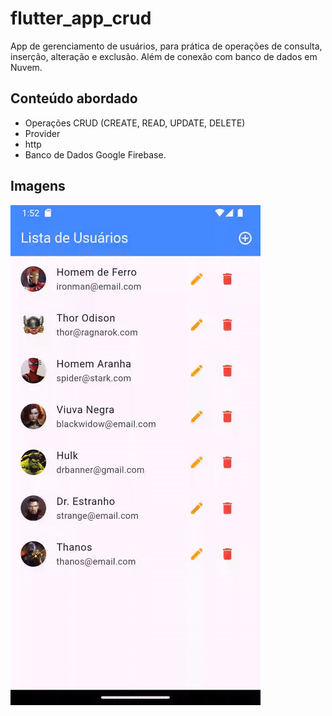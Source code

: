 # flutter_app_crud

App de gerenciamento de usuários, para prática de operações de consulta, inserção, alteração e exclusão. 
Além de conexão com banco de dados em Nuvem.

## Conteúdo abordado

* Operações CRUD (CREATE, READ, UPDATE, DELETE)
* Provider
* http
* Banco de Dados Google Firebase.

## Imagens

![Projeto](./docs/project.gif)
